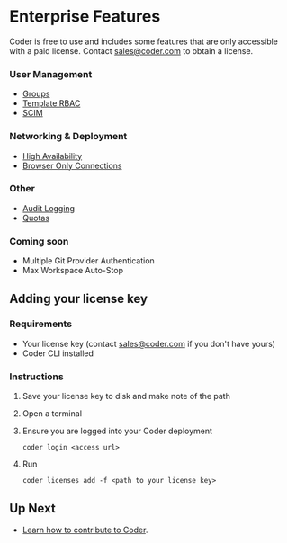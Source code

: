 # Enterprise Features

Coder is free to use and includes some features that are only accessible with a paid license.
Contact sales@coder.com to obtain a license.

### User Management
- [Groups](./admin/groups.md)
- [Template RBAC](./admin/rbac.md)
- [SCIM](./admin/auth.md#scim)

### Networking & Deployment
- [High Availability](./admin/high-availability.md)
- [Browser Only Connections](./networking.md#browser-only-connections)

### Other
- [Audit Logging](./admin/audit-logs.md)
- [Quotas](./admin/quotas.md)

### Coming soon

- Multiple Git Provider Authentication
- Max Workspace Auto-Stop

## Adding your license key

### Requirements

- Your license key (contact sales@coder.com if you don't have yours)
- Coder CLI installed

### Instructions

1. Save your license key to disk and make note of the path
2. Open a terminal
3. Ensure you are logged into your Coder deployment

   `coder login <access url>`

4. Run

   `coder licenses add -f <path to your license key>`

## Up Next

- [Learn how to contribute to Coder](./CONTRIBUTING.md).
